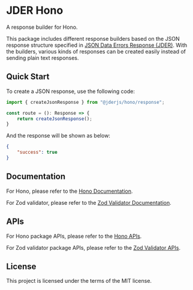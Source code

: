 # JDER Hono

A response builder for Hono.

This package includes different response builders based on the JSON response structure specified in [JSON Data Errors Response (JDER)](https://github.com/jder-std/spec). With the builders, various kinds of responses can be created easily instead of sending plain text responses.

## Quick Start

To create a JSON response, use the following code:

```ts
import { createJsonResponse } from "@jderjs/hono/response";

const route = (): Response => {
    return createJsonResponse();
}
```

And the response will be shown as below:

```json
{
    "success": true
}
```

## Documentation

For Hono,
please refer to the [Hono Documentation](./docs/hono/README.md).

For Zod validator,
please refer to the [Zod Validator Documentation](./docs/hono-zod-validator/README.md).

## APIs

For Hono package APIs, 
please refer to the [Hono APIs](./apis/hono/README.md).

For Zod validator package APIs, 
please refer to the [Zod Validator APIs](./apis/hono-zod-validator/README.md).

## License

This project is licensed under the terms of the MIT license.
